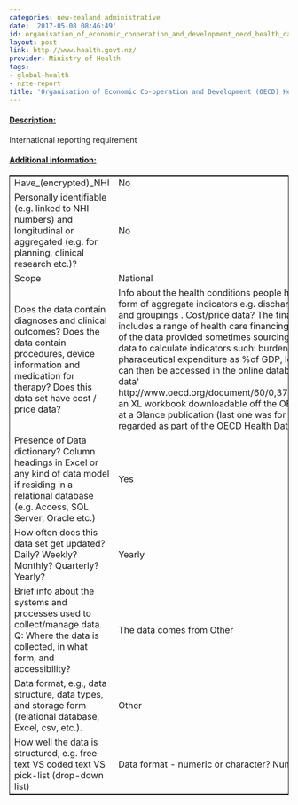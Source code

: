 ```yaml
---
categories: new-zealand administrative
date: '2017-05-08 08:46:49'
id: organisation_of_economic_cooperation_and_development_oecd_health_data_
layout: post
link: http://www.health.govt.nz/
provider: Ministry of Health
tags:
- global-health
- nzte-report
title: 'Organisation of Economic Co-operation and Development (OECD) Health Data '
---
```



 <h4> <u>Description:</u> </h4>
International reporting requirement
 <h4> <u>Additional information:</u> </h4>
 <table style="border: 1px solid">
 <tr> <td width="40%">Have_(encrypted)_NHI</td> <td>No</td> </tr>
 <tr> <td width="40%">Personally identifiable (e.g. linked to NHI numbers) and longitudinal or aggregated (e.g. for planning, clinical research etc.)?</td> <td>No</td> </tr>
 <tr> <td width="40%">Scope</td> <td>National</td> </tr>
 <tr> <td width="40%">Does the data contain diagnoses and clinical outcomes?
Does the data contain procedures, device information and medication for therapy?
Does this data set have cost / price data?</td> <td>Info about the health conditions people have (e.g. diagnosis data)? yes but only in the form of aggregate indicators e.g. discharge rates for a variety of ICD code diagnoses and groupings . Cost/price data? The finance & expenditure part of the submission includes a range of health care financing & expenditure indicators. OECD converts some of the data provided sometimes sourcing external economic and demographic reference data to calculate indicators such: burden of out-of-pocket health expenditure, pharaceutical expenditure as %of GDP, long-term care expenditure. These indicators can then be accessed in the online database OECD.stat or through 'frequently requested data' http://www.oecd.org/document/60/0,3746,en_2649_33929_2085200_1_1_1_1,00.html an XL workbook downloadable off the OECD website, or out of the biennial OECD Health at a Glance publication (last one was for 2011). Such derived variables are also regarded as part of the OECD Health Data collection.</td> </tr>
 <tr> <td width="40%">Presence of Data dictionary? Column headings in Excel or any kind of data model if residing in a relational database (e.g. Access, SQL Server, Oracle etc.) </td> <td>Yes</td> </tr>
 <tr> <td width="40%">How often does this data set get updated? Daily? Weekly? Monthly? Quarterly? Yearly?</td> <td>Yearly</td> </tr>
 <tr> <td width="40%">Brief info about the systems and processes used to collect/manage data. Q: Where the data is collected, in what form, and accessibility?</td> <td>The data comes from Other</td> </tr>
 <tr> <td width="40%">Data format, e.g., data structure, data types, and storage form (relational database, Excel, csv, etc.).</td> <td>Other</td> </tr>
 <tr> <td width="40%">How well the data is structured, e.g. free text VS coded text VS pick-list (drop-down list)</td> <td>Data format - numeric or character? Numeric</td> </tr>
 </table>